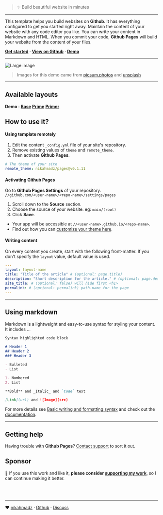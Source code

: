 <blockquote class="hero">
✨ Build <span class="text-red">beautiful website</span> in minutes
</blockquote>

***

This template helps you build websites on <b>Github</b>.
It has everything configured to get you started right away.
Maintain the content of your website with any code editor you like.
You can write your content in Markdown and HTML.
When you commit your code, <b>Github Pages</b> will build your website from the content of your files.

**[Get started][start]** &middot;
**[View on Github][github]** &middot;
**[Demo][demo]**

[intro]: https://nikahmadz.github.io/pages/ "Introduction to Pages"
[start]: #how-to-use-it "Find out how you can use this template to build websites"
[demo]:  #demo "View live demo"

***

<p><img src="https://picsum.photos/id/1039/1024/368" alt="Large image" class="width-full centered"></p>

> Images for this demo came from [picsum.photos](https://picsum.photos/) and [unsplash](https://unsplash.com)

***

## <span id="demo">Available layouts</span>

**Demo** :
**[Base](//nikahmadz.github.io/pages/demo/base)**
**[Prime](//nikahmadz.github.io/pages/demo/prime)**
**[Primer](//nikahmadz.github.io/pages/demo/primer)**

## How to use it?

#### Using template remotely

1. Edit the content `_config.yml` file of your site's repository.
2. Remove existing values of `theme` and `remote_theme`.
3. Then activate **Github Pages**.

```yml
# The theme of your site
remote_theme: nikahmadz/pages@v0.1.11
```


#### Activating Github Pages

Go to **Github Pages Settings** of your repository.  
`//github.com/<user-name>/<repo-name>/settings/pages`

1. Scroll down to the **Source** section.
2. Choose the source of your website. eg: `main/(root)`
3. Click **Save**.

- Your app will be accessible at `//<user-name>.github.io/<repo-name>`.
- Find out how you can [customize your theme here](https://github.com/pages-themes).


#### Writing content

On every content you create, start with the following front-matter.
If you don't specify the `layout` value, default value is used.

```yml
---
layout: layout-name
title: "Title of the article" # (optional: page.title)
description: "Short description for the article." # (optional: page.description)
site_title: # (optional: false) will hide first <h1>
permalink: # (optional: permalink) path-name for the page
---
```


***

## Using markdown

Markdown is a lightweight and easy-to-use syntax for styling your content. It includes &hellip;

```markdown
Syntax highlighted code block

# Header 1
## Header 2
### Header 3

- Bulleted
- List

1. Numbered
2. List

**Bold** and _Italic_ and `Code` text

[Link](url) and ![Image](src)
```

For more details see [Basic writing and formatting syntax](https://docs.github.com/en/github/writing-on-github/getting-started-with-writing-and-formatting-on-github/basic-writing-and-formatting-syntax)
and check out the [documentation](https://docs.github.com/categories/github-pages-basics/).

***

## Getting help

Having trouble with **Github Pages**?
[Contact support](https://support.github.com/contact) to sort it out.

## Sponsor

🌱 If you use this work and like it, **please consider [supporting my work][pay]**, so I can continue making it better.

[pay]: https://nikahmadz.github.io/#!pay "See payment options"


<div style="margin-top:4rem"></div>

***

❤️ [nikahmadz][] &middot; [Github][github] &middot; [Discuss][discuss]

[nikahmadz]: https://nikahmadz.github.io "Go to nikahmadz.github.io"
[github]:    https://github.com/nikahmadz/pages "View source on Github"
[discuss]:   https://github.com/nikahmadz/pages/discussions "Lets discuss about Pages"
